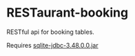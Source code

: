 # RESTaurant-booking
RESTful api for booking tables. 


Requires [sqlite-jdbc-3.48.0.0.jar](https://github.com/xerial/sqlite-jdbc/releases/tag/3.48.0.0)